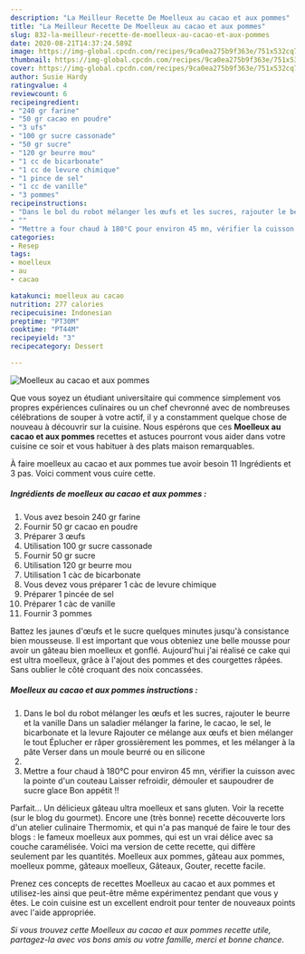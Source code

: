 ```yaml
---
description: "La Meilleur Recette De Moelleux au cacao et aux pommes"
title: "La Meilleur Recette De Moelleux au cacao et aux pommes"
slug: 832-la-meilleur-recette-de-moelleux-au-cacao-et-aux-pommes
date: 2020-08-21T14:37:24.589Z
image: https://img-global.cpcdn.com/recipes/9ca0ea275b9f363e/751x532cq70/moelleux-au-cacao-et-aux-pommes-photo-principale-de-la-recette.jpg
thumbnail: https://img-global.cpcdn.com/recipes/9ca0ea275b9f363e/751x532cq70/moelleux-au-cacao-et-aux-pommes-photo-principale-de-la-recette.jpg
cover: https://img-global.cpcdn.com/recipes/9ca0ea275b9f363e/751x532cq70/moelleux-au-cacao-et-aux-pommes-photo-principale-de-la-recette.jpg
author: Susie Hardy
ratingvalue: 4
reviewcount: 6
recipeingredient:
- "240 gr farine"
- "50 gr cacao en poudre"
- "3 ufs"
- "100 gr sucre cassonade"
- "50 gr sucre"
- "120 gr beurre mou"
- "1 cc de bicarbonate"
- "1 cc de levure chimique"
- "1 pince de sel"
- "1 cc de vanille"
- "3 pommes"
recipeinstructions:
- "Dans le bol du robot mélanger les œufs et les sucres, rajouter le beurre et la vanille Dans un saladier mélanger la farine, le cacao, le sel, le bicarbonate et la levure Rajouter ce mélange aux œufs et bien mélanger le tout Éplucher er râper grossièrement les pommes, et les mélanger à la pâte Verser dans un moule beurré ou en silicone"
- ""
- "Mettre a four chaud à 180°C pour environ 45 mn, vérifier la cuisson avec la pointe d&#39;un couteau Laisser refroidir, démouler et saupoudrer de sucre glace Bon appétit !!"
categories:
- Resep
tags:
- moelleux
- au
- cacao

katakunci: moelleux au cacao 
nutrition: 277 calories
recipecuisine: Indonesian
preptime: "PT30M"
cooktime: "PT44M"
recipeyield: "3"
recipecategory: Dessert

---
```



![Moelleux au cacao et aux pommes](https://img-global.cpcdn.com/recipes/9ca0ea275b9f363e/751x532cq70/moelleux-au-cacao-et-aux-pommes-photo-principale-de-la-recette.jpg)

Que vous soyez un étudiant universitaire qui commence simplement vos propres expériences culinaires ou un chef chevronné avec de nombreuses célébrations de souper à votre actif, il y a constamment quelque chose de nouveau à découvrir sur la cuisine. Nous espérons que ces <strong> Moelleux au cacao et aux pommes </strong> recettes et astuces pourront vous aider dans votre cuisine ce soir et vous habituer à des plats maison remarquables.

<!--inarticleads1-->

À faire moelleux au cacao et aux pommes tue avoir besoin 11 Ingrédients et 3 pas. Voici comment vous cuire cette.

##### Ingrédients de moelleux au cacao et aux pommes :

1. Vous avez besoin 240 gr farine
1. Fournir 50 gr cacao en poudre
1. Préparer 3 œufs
1. Utilisation 100 gr sucre cassonade
1. Fournir 50 gr sucre
1. Utilisation 120 gr beurre mou
1. Utilisation 1 càc de bicarbonate
1. Vous devez vous préparer 1 càc de levure chimique
1. Préparer 1 pincée de sel
1. Préparer 1 càc de vanille
1. Fournir 3 pommes


Battez les jaunes d&#39;œufs et le sucre quelques minutes jusqu&#39;à consistance bien mousseuse. Il est important que vous obteniez une belle mousse pour avoir un gâteau bien moelleux et gonflé. Aujourd&#39;hui j&#39;ai réalisé ce cake qui est ultra moelleux, grâce à l&#39;ajout des pommes et des courgettes râpées. Sans oublier le côté croquant des noix concassées. 

<!--inarticleads2-->

##### Moelleux au cacao et aux pommes instructions :

1. Dans le bol du robot mélanger les œufs et les sucres, rajouter le beurre et la vanille Dans un saladier mélanger la farine, le cacao, le sel, le bicarbonate et la levure Rajouter ce mélange aux œufs et bien mélanger le tout Éplucher er râper grossièrement les pommes, et les mélanger à la pâte Verser dans un moule beurré ou en silicone
1. 
1. Mettre a four chaud à 180°C pour environ 45 mn, vérifier la cuisson avec la pointe d&#39;un couteau Laisser refroidir, démouler et saupoudrer de sucre glace Bon appétit !!


Parfait… Un délicieux gâteau ultra moelleux et sans gluten. Voir la recette (sur le blog du gourmet). Encore une (très bonne) recette découverte lors d&#39;un atelier culinaire Thermomix, et qui n&#39;a pas manqué de faire le tour des blogs : le fameux moelleux aux pommes, qui est un vrai délice avec sa couche caramélisée. Voici ma version de cette recette, qui diffère seulement par les quantités. Moelleux aux pommes, gâteau aux pommes, moelleux pomme, gâteaux moelleux, Gâteaux, Gouter, recette facile. 

<!--inarticleads1-->

<p>
Prenez ces concepts de recettes Moelleux au cacao et aux pommes et utilisez-les ainsi que peut-être même expérimentez pendant que vous y êtes. Le coin cuisine est un excellent endroit pour tenter de nouveaux points avec l'aide appropriée.
</p>

<p>
<i>Si vous trouvez cette Moelleux au cacao et aux pommes recette utile, partagez-la avec vos bons amis ou votre famille, merci et bonne chance.</i>
</p>
